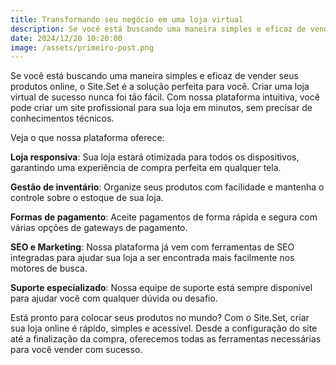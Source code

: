 ```yaml
---
title: Transformando seu negócio em uma loja virtual
description: Se você está buscando uma maneira simples e eficaz de vender seus produtos online, o Site.Set é a solução perfeita para você.
date: 2024/12/20 10:20:00
image: /assets/primeiro-post.png
---
```


Se você está buscando uma maneira simples e eficaz de vender seus produtos online, o Site.Set é a solução perfeita para você. Criar uma loja virtual de sucesso nunca foi tão fácil. Com nossa plataforma intuitiva, você pode criar um site profissional para sua loja em minutos, sem precisar de conhecimentos técnicos.

Veja o que nossa plataforma oferece:

**Loja responsiva**: Sua loja estará otimizada para todos os dispositivos, garantindo uma experiência de compra perfeita em qualquer tela.

**Gestão de inventário**: Organize seus produtos com facilidade e mantenha o controle sobre o estoque de sua loja.

**Formas de pagamento**: Aceite pagamentos de forma rápida e segura com várias opções de gateways de pagamento.

**SEO e Marketing**: Nossa plataforma já vem com ferramentas de SEO integradas para ajudar sua loja a ser encontrada mais facilmente nos motores de busca.

**Suporte especializado**: Nossa equipe de suporte está sempre disponível para ajudar você com qualquer dúvida ou desafio.

Está pronto para colocar seus produtos no mundo? Com o Site.Set, criar sua loja online é rápido, simples e acessível. Desde a configuração do site até a finalização da compra, oferecemos todas as ferramentas necessárias para você vender com sucesso.